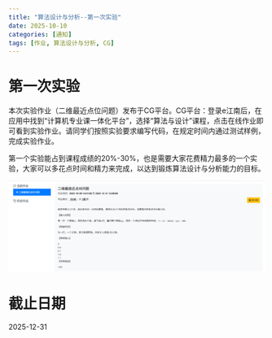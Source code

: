 ```yaml
---
title: "算法设计与分析--第一次实验"
date: 2025-10-10
categories: [通知]
tags: [作业, 算法设计与分析, CG]
---
```


# 第一次实验

本次实验作业（二维最近点位问题）发布于CG平台。CG平台：登录e江南后，在应用中找到“计算机专业课一体化平台”，选择“算法与设计”课程，点击在线作业即可看到实验作业。请同学们按照实验要求编写代码，在规定时间内通过测试样例，完成实验作业。

第一个实验能占到课程成绩的20%-30%，也是需要大家花费精力最多的一个实验，大家可以多花点时间和精力来完成，以达到锻炼算法设计与分析能力的目标。

![算法实验](/assets/img/post/20251010/算法实验.png)

# 截止日期
2025-12-31